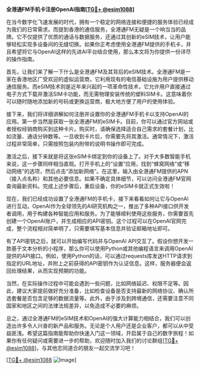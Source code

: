 **全港通FM手机卡注册OpenAI指南[[TG💪+ @esim1088](https://t.me/s/esim1088)]**

在当今数字化飞速发展的时代，拥有一个稳定的网络连接和便捷的服务体验已经成为我们的日常需求。而提到香港的通信服务，全港通FM无疑是一个响当当的品牌。它不仅提供了优质的通话与数据服务，还通过其创新的eSIM技术，让用户能够轻松实现多设备间的无缝切换。如果你正考虑使用全港通FM提供的手机卡，并且希望将它与OpenAI这样的先进AI平台结合使用，那么本文将为你提供一份详尽的操作指南。

首先，让我们来了解一下什么是全港通FM及其背后的eSIM技术。全港通FM是一家在香港地区广受欢迎的虚拟运营商，它利用现有的电信基础设施为用户提供移动通信服务。而eSIM技术则是近年来兴起的一项革命性技术，它允许用户直接通过电子方式下载并激活SIM卡功能，而无需物理安装传统的塑料SIM卡。这意味着你可以随时随地添加新的号码或更换运营商，极大地方便了用户的使用体验。

接下来，我们将详细讲解如何注册并设置你的全港通FM手机卡以支持OpenAI的应用。第一步当然是获取一张全港通FM的eSIM卡。目前，你可以通过官方网站或者授权经销商购买到这种卡片。购买时，请确保选择适合自己需求的套餐计划，比如流量、通话分钟数等。一旦收到卡片后，你需要先将其激活。通常情况下，激活过程非常简单，只需按照包装内附带的说明书操作即可完成。

激活之后，接下来就是将这张eSIM卡绑定到你的设备上了。对于大多数智能手机来说，这一步骤同样相当直观。打开手机上的“设置”应用，找到“蜂窝网络”或“移动网络”的选项，然后点击“添加新网络”。在这里，输入由全港通FM提供的APN（接入点名称）和其他必要信息。如果不确定具体细节，可以访问全港通FM官网查询最新资料。完成上述步骤后，重启设备，你的eSIM卡就正式生效啦！

现在，我们已经成功设置了全港通FM的手机卡，接下来看看如何让它与OpenAI进行互动。OpenAI作为全球领先的AI研究机构之一，推出了多种API接口供开发者调用，用于构建各种智能应用和服务。为了能够顺利使用这些服务，你需要首先创建一个OpenAI账户，并生成相应的API密钥。这个过程可以在OpenAI官网完成，整个流程相对简单明了，只需要填写基本信息并验证邮箱地址即可。

有了API密钥之后，就可以开始编写代码并与OpenAI API交互了。假设你想开发一款基于文本分析的小程序，那么你可以使用Python或其他编程语言来调用OpenAI提供的API接口。例如，使用Python的话，可以通过requests库发送HTTP请求到指定的URL地址，并附上之前获得的API密钥作为认证信息。这样，服务器便会返回处理结果，从而实现预期的功能。

当然，在实际操作过程中可能会遇到一些问题，比如网络延迟、权限不足等。因此，建议大家提前做好充分准备，比如检查设备是否支持最新的网络协议、确认所选套餐是否包含足够的数据流量等。此外，由于涉及到跨境通信，还需要注意不同国家和地区之间的法律法规差异，以免造成不必要的麻烦。

总之，通过全港通FM的eSIM技术和OpenAI的强大计算能力相结合，我们可以创造出许多令人兴奋的新产品和服务。无论是个人用户还是企业客户，都可以从中受益匪浅。希望这篇指南能帮助你快速入门这一领域，开启属于自己的数字旅程！如果你有任何疑问或需要进一步的帮助，欢迎随时加入我们的讨论群组[[TG💪+ @esim1088](https://t.me/s/esim1088)]，与其他志同道合的朋友一起交流学习吧！

[[TG💪+ @esim1088](https://t.me/s/esim1088) ![Image](https://i.postimg.cc/4NQfJmqS/Snipaste-2025-05-13-00-14-12.png)]